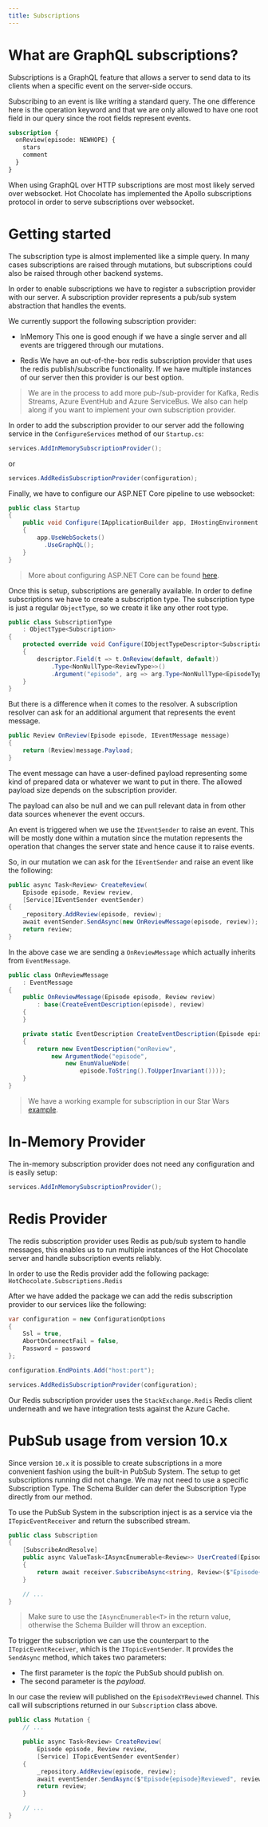 ```yaml
---
title: Subscriptions
---
```


# What are GraphQL subscriptions?

Subscriptions is a GraphQL feature that allows a server to send data to its clients when a specific event on the server-side occurs.

Subscribing to an event is like writing a standard query. The one difference here is the operation keyword and that we are only allowed to have one root field in our query since the root fields represent events.

```graphql
subscription {
  onReview(episode: NEWHOPE) {
    stars
    comment
  }
}
```

When using GraphQL over HTTP subscriptions are most most likely served over websocket. Hot Chocolate has implemented the Apollo subscriptions protocol in order to serve subscriptions over websocket.

# Getting started

The subscription type is almost implemented like a simple query. In many cases subscriptions are raised through mutations, but subscriptions could also be raised through other backend systems.

In order to enable subscriptions we have to register a subscription provider with our server. A subscription provider represents a pub/sub system abstraction that handles the events.

We currently support the following subscription provider:

- InMemory
  This one is good enough if we have a single server and all events are triggered through our mutations.

- Redis
  We have an out-of-the-box redis subscription provider that uses the redis publish/subscribe functionality. If we have multiple instances of our server then this provider is our best option.

> We are in the process to add more pub-/sub-provider for Kafka, Redis Streams, Azure EventHub and Azure ServiceBus. We also can help along if you want to implement your own subscription provider.

In order to add the subscription provider to our server add the following service in the `ConfigureServices` method of our `Startup.cs`:

```csharp
services.AddInMemorySubscriptionProvider();
```

or

```csharp
services.AddRedisSubscriptionProvider(configuration);
```

Finally, we have to configure our ASP.NET Core pipeline to use websocket:

```csharp
public class Startup
{
    public void Configure(IApplicationBuilder app, IHostingEnvironment env)
    {
        app.UseWebSockets()
          .UseGraphQL();
    }
}
```

> More about configuring ASP.NET Core can be found [here](../server/index.md).

Once this is setup, subscriptions are generally available. In order to define subscriptions we have to create a subscription type. The subscription type is just a regular `ObjectType`, so we create it like any other root type.

```csharp
public class SubscriptionType
    : ObjectType<Subscription>
{
    protected override void Configure(IObjectTypeDescriptor<Subscription> descriptor)
    {
        descriptor.Field(t => t.OnReview(default, default))
            .Type<NonNullType<ReviewType>>()
            .Argument("episode", arg => arg.Type<NonNullType<EpisodeType>>());
    }
}
```

But there is a difference when it comes to the resolver. A subscription resolver can ask for an additional argument that represents the event message.

```csharp
public Review OnReview(Episode episode, IEventMessage message)
{
    return (Review)message.Payload;
}
```

The event message can have a user-defined payload representing some kind of prepared data or whatever we want to put in there. The allowed payload size depends on the subscription provider.

The payload can also be null and we can pull relevant data in from other data sources whenever the event occurs.

An event is triggered when we use the `IEventSender` to raise an event. This will be mostly done within a mutation since the mutation represents the operation that changes the server state and hence cause it to raise events.

So, in our mutation we can ask for the `IEventSender` and raise an event like the following:

```csharp
public async Task<Review> CreateReview(
    Episode episode, Review review,
    [Service]IEventSender eventSender)
{
    _repository.AddReview(episode, review);
    await eventSender.SendAsync(new OnReviewMessage(episode, review));
    return review;
}
```

In the above case we are sending a `OnReviewMessage` which actually inherits from `EventMessage`.

```csharp
public class OnReviewMessage
    : EventMessage
{
    public OnReviewMessage(Episode episode, Review review)
        : base(CreateEventDescription(episode), review)
    {
    }

    private static EventDescription CreateEventDescription(Episode episode)
    {
        return new EventDescription("onReview",
            new ArgumentNode("episode",
                new EnumValueNode(
                    episode.ToString().ToUpperInvariant())));
    }
}
```

> We have a working example for subscription in our Star Wars [example](https://github.com/ChilliCream/hotchocolate/tree/master/examples/AspNetCore.StarWars).

# In-Memory Provider

The in-memory subscription provider does not need any configuration and is easily setup:

```csharp
services.AddInMemorySubscriptionProvider();
```

# Redis Provider

The redis subscription provider uses Redis as pub/sub system to handle messages, this enables us to run multiple instances of the Hot Chocolate server and handle subscription events reliably.

In order to use the Redis provider add the following package:
`HotChocolate.Subscriptions.Redis`

After we have added the package we can add the redis subscription provider to our services like the following:

```csharp
var configuration = new ConfigurationOptions
{
    Ssl = true,
    AbortOnConnectFail = false,
    Password = password
};

configuration.EndPoints.Add("host:port");

services.AddRedisSubscriptionProvider(configuration);
```

Our Redis subscription provider uses the `StackExchange.Redis` Redis client underneath and we have integration tests against the Azure Cache.

# PubSub usage from version 10.x

Since version `10.x` it is possible to create subscriptions in a more convenient fashion using the built-in PubSub System. The setup to get subscriptions running did not change. We may not need to use a specific Subscription Type. The Schema Builder can defer the Subscription Type directly from our method.

To use the PubSub System in the subscription inject is as a service via the `ITopicEventReceiver` and return the subscribed stream.

```csharp
public class Subscription
{
    [SubscribeAndResolve]
    public async ValueTask<IAsyncEnumerable<Review>> UserCreated(Episode episode, [Service] ITopicEventReceiver receiver)
    {
        return await receiver.SubscribeAsync<string, Review>($"Episode{episode}Reviewed");
    }

    // ...
}
```

> Make sure to use the `IAsyncEnumerable<T>` in the return value, otherwise the Schema Builder will throw an exception.

To trigger the subscription we can use the counterpart to the `ITopicEventReceiver`, which is the `ITopicEventSender`. It provides the `SendAsync` method, which takes two parameters:

- The first parameter is the _topic_ the PubSub should publish on.
- The second parameter is the _payload_.

In our case the review will published on the `EpisodeXYReviewed` channel. This call will subscriptions returned in our `Subscription` class above.

```csharp
public class Mutation {
    // ...

    public async Task<Review> CreateReview(
        Episode episode, Review review,
        [Service] ITopicEventSender eventSender)
    {
        _repository.AddReview(episode, review);
        await eventSender.SendAsync($"Episode{episode}Reviewed", review));
        return review;
    }

    // ...
}
```
